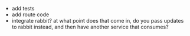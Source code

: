 - add tests
- add route code
- integrate rabbit? at what point does that come in, do you pass updates to rabbit instead, and then have another service that consumes?

